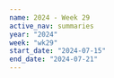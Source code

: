 ```yaml
---
name: 2024 - Week 29
active_nav: summaries
year: "2024"
week: "wk29"
start_date: "2024-07-15"
end_date: "2024-07-21"
---
```

